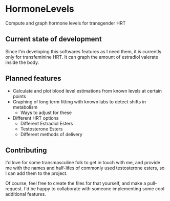 # HormoneLevels
Compute and graph hormone levels for transgender HRT

## Current state of development

Since I'm developing this softwares features as I need them, it is currently only for
transfeminine HRT. It can graph the amount of estradiol valerate inside the body.

## Planned features

  - Calculate and plot blood level estimations from known levels at certain points
  - Graphing of long term fitting with known labs to detect shifts in metabolism
    - Ways to adjust for these
  - Different HRT options
    - Different Estradiol Esters
    - Testosterone Esters
    - Different methods of delivery

## Contributing

I'd love for some transmasculine folk to get in touch with me, and provide me with
the names and half-lifes of commonly used testosterone esters, so I can add them to
the project.

Of course, feel free to create the files for that yourself, and make a pull-request.
I'd be happy to collaborate with someone implementing some cool additional features.
